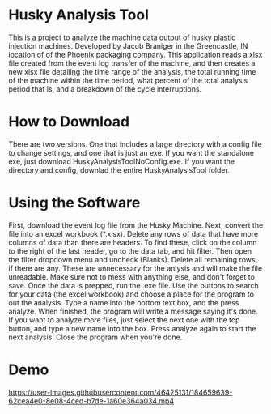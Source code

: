 # Husky Analysis Tool
This is a project to analyze the machine data output of husky plastic injection machines. Developed by Jacob Braniger in the Greencastle, IN location of of the Phoenix packaging company. This application reads a xlsx file created from the event log transfer of the machine, and then creates a new xlsx file detailing the time range of the analysis, the total running time of the machine within the time period, what percent of the total analysis period that is, and a breakdown of the cycle interruptions.
# How to Download
There are two versions. One that includes a large directory with a config file to change settings, and one that is just an exe. If you want the standalone exe, just download HuskyAnalysisToolNoConfig.exe. If you want the directory and config, downlad the entire HuskyAnalysisTool folder.
# Using the Software
First, download the event log file from the Husky Machine.
Next, convert the file into an excel workbook (*.xlsx).
Delete any rows of data that have more columns of data than there are headers. To find these, click on the column to the right of the last header, go to the data tab, and hit filter. Then open the filter dropdown menu and uncheck (Blanks). Delete all remaining rows, if there are any. These are unnecessary for the anlysis and will make the file unreadable. Make sure not to mess with anything else, and don't forget to save.
Once the data is prepped, run the .exe file.
Use the buttons to search for your data (the excel workbook) and choose a place for the program to out the analysis. Type a name into the bottom text box, and the press analyze. When finished, the program will write a message saying it's done.
If you want to analyze more files, just select the next one with the top button, and type a new name into the box. Press analyze again to start the next analysis.
Close the program when you're done.
# Demo


https://user-images.githubusercontent.com/46425131/184659639-62cea4e0-8e08-4ced-b7de-1a60e364a034.mp4
